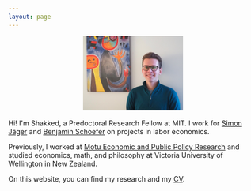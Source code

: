 ```yaml
---
layout: page
---
```


<div align="center"> 
  <img src="shakkednoy.jpeg" width="40%" /> 
</div>

Hi! I'm Shakked, a Predoctoral Research Fellow at MIT. I work for [Simon Jäger](https://economics.mit.edu/faculty/sjaeger) and [Benjamin Schoefer](https://eml.berkeley.edu/~schoefer/) on projects in labor economics.

Previously, I worked at [Motu Economic and Public Policy Research](https://www.motu.nz/) and studied economics, math, and philosophy at Victoria University of Wellington in New Zealand.

On this website, you can find my research and my [CV](http://shakkednoy.com/cv.pdf).


